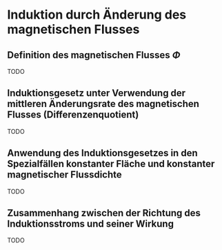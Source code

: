 # Induktion durch Änderung des magnetischen Flusses

## Definition des magnetischen Flusses $\Phi$

TODO

## Induktionsgesetz unter Verwendung der mittleren Änderungsrate des magnetischen Flusses (Differenzenquotient)

TODO

## Anwendung des Induktionsgesetzes in den Spezialfällen konstanter Fläche und konstanter magnetischer Flussdichte

TODO

## Zusammenhang zwischen der Richtung des Induktionsstroms und seiner Wirkung

TODO